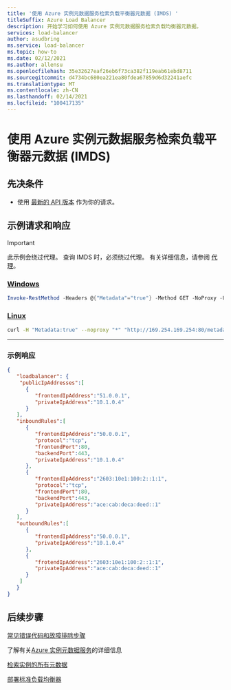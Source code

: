 ```yaml
---
title: '使用 Azure 实例元数据服务检索负载平衡器元数据 (IMDS) '
titleSuffix: Azure Load Balancer
description: 开始学习如何使用 Azure 实例元数据服务检索负载均衡器元数据。
services: load-balancer
author: asudbring
ms.service: load-balancer
ms.topic: how-to
ms.date: 02/12/2021
ms.author: allensu
ms.openlocfilehash: 35e32627eaf26eb6f73ca382f119eab61ebd8711
ms.sourcegitcommit: d4734bc680ea221ea80fdea67859d6d32241aefc
ms.translationtype: MT
ms.contentlocale: zh-CN
ms.lasthandoff: 02/14/2021
ms.locfileid: "100417135"
---
```

# <a name="retrieve-load-balancer-metadata-using-the-azure-instance-metadata-service-imds"></a>使用 Azure 实例元数据服务检索负载平衡器元数据 (IMDS) 

## <a name="prerequisites"></a>先决条件

* 使用 [最新的 API 版本](/virtual-machines/windows/instance-metadata-service?tabs=windows#supported-api-versions) 作为你的请求。

## <a name="sample-request-and-response"></a>示例请求和响应
> [!IMPORTANT]
> 此示例会绕过代理。 查询 IMDS 时，必须绕过代理。 有关详细信息，请参阅 [代理](/virtual-machines/windows/instance-metadata-service?tabs=windows#proxies)。
### <a name="windows"></a>[Windows](#tab/windows/)

```powershell
Invoke-RestMethod -Headers @{"Metadata"="true"} -Method GET -NoProxy -Uri "http://169.254.169.254:80/metadata/loadbalancer?api-version=2020-10-01" | ConvertTo-Json
```

### <a name="linux"></a>[Linux](#tab/linux/)

```bash
curl -H "Metadata:true" --noproxy "*" "http://169.254.169.254:80/metadata/loadbalancer?api-version=2020-10-01"
```

---
### <a name="sample-response"></a>示例响应

```json
{
   "loadbalancer": {
    "publicIpAddresses":[
      {
         "frontendIpAddress":"51.0.0.1",
         "privateIpAddress":"10.1.0.4"
      }
   ],
   "inboundRules":[
      {
         "frontendIpAddress":"50.0.0.1",
         "protocol":"tcp",
         "frontendPort":80,
         "backendPort":443,
         "privateIpAddress":"10.1.0.4"
      },
      {
         "frontendIpAddress":"2603:10e1:100:2::1:1",
         "protocol":"tcp",
         "frontendPort":80,
         "backendPort":443,
         "privateIpAddress":"ace:cab:deca:deed::1"
      }
   ],
   "outboundRules":[
      {
         "frontendIpAddress":"50.0.0.1",
         "privateIpAddress":"10.1.0.4"
      },
      {
         "frotendIpAddress":"2603:10e1:100:2::1:1",
         "privateIpAddress":"ace:cab:deca:deed::1"
      }
    ]
   }
}

```

## <a name="next-steps"></a>后续步骤
[常见错误代码和故障排除步骤](troubleshoot-load-balancer-imds.md)

了解有关[Azure 实例元数据服务](/virtual-machines/windows/instance-metadata-service)的详细信息

[检索实例的所有元数据](/virtual-machines/windows/instance-metadata-service?tabs=windows#access-azure-instance-metadata-service)

[部署标准负载均衡器](quickstart-load-balancer-standard-public-portal.md)

